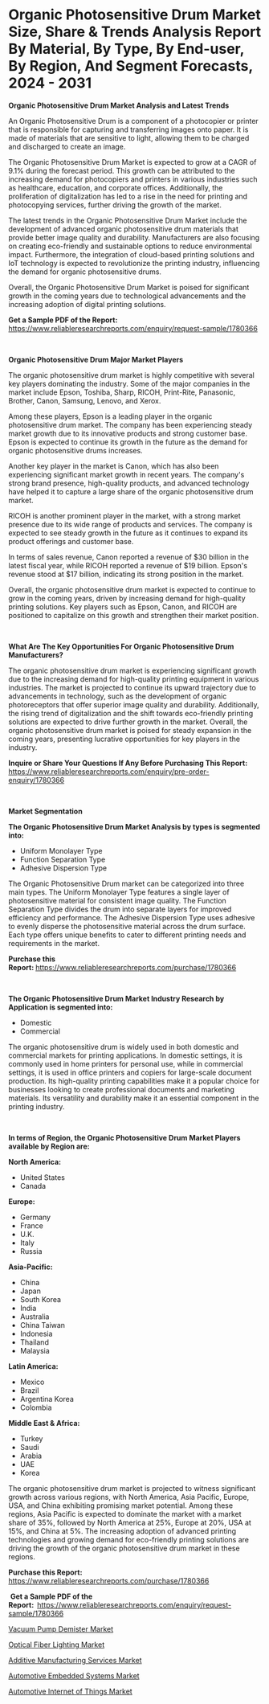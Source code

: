 <p><h1>Organic Photosensitive Drum Market Size, Share & Trends Analysis Report By Material, By Type, By End-user, By Region, And Segment Forecasts, 2024 - 2031</h1></p><p><strong>Organic Photosensitive Drum Market Analysis and Latest Trends</strong></p>
<p><p>An Organic Photosensitive Drum is a component of a photocopier or printer that is responsible for capturing and transferring images onto paper. It is made of materials that are sensitive to light, allowing them to be charged and discharged to create an image.</p><p>The Organic Photosensitive Drum Market is expected to grow at a CAGR of 9.1% during the forecast period. This growth can be attributed to the increasing demand for photocopiers and printers in various industries such as healthcare, education, and corporate offices. Additionally, the proliferation of digitalization has led to a rise in the need for printing and photocopying services, further driving the growth of the market.</p><p>The latest trends in the Organic Photosensitive Drum Market include the development of advanced organic photosensitive drum materials that provide better image quality and durability. Manufacturers are also focusing on creating eco-friendly and sustainable options to reduce environmental impact. Furthermore, the integration of cloud-based printing solutions and IoT technology is expected to revolutionize the printing industry, influencing the demand for organic photosensitive drums. </p><p>Overall, the Organic Photosensitive Drum Market is poised for significant growth in the coming years due to technological advancements and the increasing adoption of digital printing solutions.</p></p>
<p><strong>Get a Sample PDF of the Report:&nbsp;</strong> <a href="https://www.reliableresearchreports.com/enquiry/request-sample/1780366">https://www.reliableresearchreports.com/enquiry/request-sample/1780366</a></p>
<p>&nbsp;</p>
<p><strong>Organic Photosensitive Drum Major Market Players</strong></p>
<p><p>The organic photosensitive drum market is highly competitive with several key players dominating the industry. Some of the major companies in the market include Epson, Toshiba, Sharp, RICOH, Print-Rite, Panasonic, Brother, Canon, Samsung, Lenovo, and Xerox.</p><p>Among these players, Epson is a leading player in the organic photosensitive drum market. The company has been experiencing steady market growth due to its innovative products and strong customer base. Epson is expected to continue its growth in the future as the demand for organic photosensitive drums increases.</p><p>Another key player in the market is Canon, which has also been experiencing significant market growth in recent years. The company's strong brand presence, high-quality products, and advanced technology have helped it to capture a large share of the organic photosensitive drum market.</p><p>RICOH is another prominent player in the market, with a strong market presence due to its wide range of products and services. The company is expected to see steady growth in the future as it continues to expand its product offerings and customer base.</p><p>In terms of sales revenue, Canon reported a revenue of $30 billion in the latest fiscal year, while RICOH reported a revenue of $19 billion. Epson's revenue stood at $17 billion, indicating its strong position in the market.</p><p>Overall, the organic photosensitive drum market is expected to continue to grow in the coming years, driven by increasing demand for high-quality printing solutions. Key players such as Epson, Canon, and RICOH are positioned to capitalize on this growth and strengthen their market position.</p></p>
<p>&nbsp;</p>
<p><strong>What Are The Key Opportunities For Organic Photosensitive Drum Manufacturers?</strong></p>
<p><p>The organic photosensitive drum market is experiencing significant growth due to the increasing demand for high-quality printing equipment in various industries. The market is projected to continue its upward trajectory due to advancements in technology, such as the development of organic photoreceptors that offer superior image quality and durability. Additionally, the rising trend of digitalization and the shift towards eco-friendly printing solutions are expected to drive further growth in the market. Overall, the organic photosensitive drum market is poised for steady expansion in the coming years, presenting lucrative opportunities for key players in the industry.</p></p>
<p><strong>Inquire or Share Your Questions If Any Before Purchasing This Report:</strong> <a href="https://www.reliableresearchreports.com/enquiry/pre-order-enquiry/1780366">https://www.reliableresearchreports.com/enquiry/pre-order-enquiry/1780366</a></p>
<p>&nbsp;</p>
<p><strong>Market Segmentation</strong></p>
<p><strong>The Organic Photosensitive Drum Market Analysis by types is segmented into:</strong></p>
<p><ul><li>Uniform Monolayer Type</li><li>Function Separation Type</li><li>Adhesive Dispersion Type</li></ul></p>
<p><p>The Organic Photosensitive Drum market can be categorized into three main types. The Uniform Monolayer Type features a single layer of photosensitive material for consistent image quality. The Function Separation Type divides the drum into separate layers for improved efficiency and performance. The Adhesive Dispersion Type uses adhesive to evenly disperse the photosensitive material across the drum surface. Each type offers unique benefits to cater to different printing needs and requirements in the market.</p></p>
<p><strong>Purchase this Report:&nbsp;</strong><a href="https://www.reliableresearchreports.com/purchase/1780366">https://www.reliableresearchreports.com/purchase/1780366</a></p>
<p>&nbsp;</p>
<p><strong>The Organic Photosensitive Drum Market Industry Research by Application is segmented into:</strong></p>
<p><ul><li>Domestic</li><li>Commercial</li></ul></p>
<p><p>The organic photosensitive drum is widely used in both domestic and commercial markets for printing applications. In domestic settings, it is commonly used in home printers for personal use, while in commercial settings, it is used in office printers and copiers for large-scale document production. Its high-quality printing capabilities make it a popular choice for businesses looking to create professional documents and marketing materials. Its versatility and durability make it an essential component in the printing industry.</p></p>
<p>&nbsp;</p>
<p><strong>In terms of Region, the Organic Photosensitive Drum Market Players available by Region are:</strong></p>
<p>
    <p> <strong> North America: </strong>
        <ul>
            <li>United States</li>
            <li>Canada</li>
        </ul>
        </p> 
    <p> <strong> Europe: </strong>
        <ul>
            <li>Germany</li>
            <li>France</li>
            <li>U.K.</li>
            <li>Italy</li>
            <li>Russia</li>
        </ul>
        </p> 
    <p> <strong> Asia-Pacific: </strong>
        <ul>
            <li>China</li>
            <li>Japan</li>
            <li>South Korea</li>
            <li>India</li>
            <li>Australia</li>
            <li>China Taiwan</li>
            <li>Indonesia</li>
            <li>Thailand</li>
            <li>Malaysia</li>
        </ul>
        </p> 
    <p> <strong> Latin America: </strong>
        <ul>
            <li>Mexico</li>
            <li>Brazil</li>
            <li>Argentina Korea</li>
            <li>Colombia</li>
        </ul>
        </p> 
    <p> <strong> Middle East & Africa: </strong>
        <ul>
            <li>Turkey</li>
            <li>Saudi</li>
            <li>Arabia</li>
            <li>UAE</li>
            <li>Korea</li>
        </ul>
    </p>
    </p>
<p><p>The organic photosensitive drum market is projected to witness significant growth across various regions, with North America, Asia Pacific, Europe, USA, and China exhibiting promising market potential. Among these regions, Asia Pacific is expected to dominate the market with a market share of 35%, followed by North America at 25%, Europe at 20%, USA at 15%, and China at 5%. The increasing adoption of advanced printing technologies and growing demand for eco-friendly printing solutions are driving the growth of the organic photosensitive drum market in these regions.</p></p>
<p><strong>Purchase this Report: </strong><a href="https://www.reliableresearchreports.com/purchase/1780366">https://www.reliableresearchreports.com/purchase/1780366</a></p>
<p>&nbsp;<strong>Get a Sample PDF of the Report:&nbsp;&nbsp;</strong><a href="https://www.reliableresearchreports.com/enquiry/request-sample/1780366">https://www.reliableresearchreports.com/enquiry/request-sample/1780366</a></p>
<p><strong></strong></p>
<p><p><a href="https://github.com/nicholepatriciadoylenwnrjr0/Market-Research-Report-List-1/blob/main/vacuum-pump-demister-market.md">Vacuum Pump Demister Market</a></p><p><a href="https://medium.com/@christianchavez757/optical-fiber-lighting-market-size-market-outlook-and-market-forecast-2024-to-2031-277e20f97225">Optical Fiber Lighting Market</a></p><p><a href="https://medium.com/@christianchavez757/additive-manufacturing-services-market-furnishes-information-on-market-share-market-trends-and-b192197b0b86">Additive Manufacturing Services Market</a></p><p><a href="https://medium.com/@christianchavez757/automotive-embedded-systems-market-report-reveals-the-latest-trends-and-growth-opportunities-of-bea94aa77e42">Automotive Embedded Systems Market</a></p><p><a href="https://medium.com/@christianchavez757/automotive-internet-of-things-market-size-cagr-trends-2024-2030-49524ea6eb61">Automotive Internet of Things Market</a></p></p>
